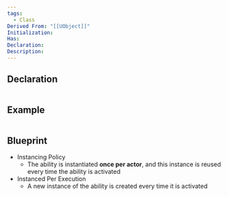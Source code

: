 ```yaml
---
tags:
  - Class
Derived From: "[[UObject]]"
Initialization: 
Has: 
Declaration: 
Description:
---
```


## Declaration

```cpp
```

## Example

```cpp
```

## Blueprint
- Instancing Policy
	- The ability is instantiated **once per actor**, and this instance is reused every time the ability is activated
- Instanced Per Execution
	- A new instance of the ability is created every time it is activated